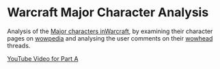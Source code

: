 # Warcraft Major Character Analysis
Analysis of the [Major characters inWarcraft](https://wowpedia.fandom.com/wiki/Major_characters), by examining their character pages on [wowpedia](https://wowpedia.fandom.com/wiki/Wowpedia) and analysing the user comments on their [wowhead](https://www.wowhead.com/) threads.



[YouTube Video for Part A](https://studio.youtube.com/channel/UCpiSJbzLHGIEydy4kVmVp4Q)
